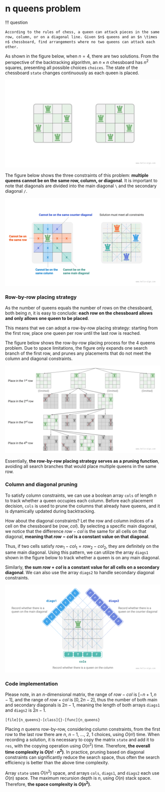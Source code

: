 # n queens problem

!!! question

    According to the rules of chess, a queen can attack pieces in the same row, column, or on a diagonal line. Given $n$ queens and an $n \times n$ chessboard, find arrangements where no two queens can attack each other.

As shown in the figure below, when $n = 4$, there are two solutions. From the perspective of the backtracking algorithm, an $n \times n$ chessboard has $n^2$ squares, presenting all possible choices `choices`. The state of the chessboard `state` changes continuously as each queen is placed.

![Solution to the 4 queens problem](n_queens_problem.assets/solution_4_queens.png)

The figure below shows the three constraints of this problem: **multiple queens cannot be on the same row, column, or diagonal**. It is important to note that diagonals are divided into the main diagonal `\` and the secondary diagonal `/`.

![Constraints of the n queens problem](n_queens_problem.assets/n_queens_constraints.png)

### Row-by-row placing strategy

As the number of queens equals the number of rows on the chessboard, both being $n$, it is easy to conclude: **each row on the chessboard allows and only allows one queen to be placed**.

This means that we can adopt a row-by-row placing strategy: starting from the first row, place one queen per row until the last row is reached.

The figure below shows the row-by-row placing process for the 4 queens problem. Due to space limitations, the figure only expands one search branch of the first row, and prunes any placements that do not meet the column and diagonal constraints.

![Row-by-row placing strategy](n_queens_problem.assets/n_queens_placing.png)

Essentially, **the row-by-row placing strategy serves as a pruning function**, avoiding all search branches that would place multiple queens in the same row.

### Column and diagonal pruning

To satisfy column constraints, we can use a boolean array `cols` of length $n$ to track whether a queen occupies each column. Before each placement decision, `cols` is used to prune the columns that already have queens, and it is dynamically updated during backtracking.

How about the diagonal constraints? Let the row and column indices of a cell on the chessboard be $(row, col)$. By selecting a specific main diagonal, we notice that the difference $row - col$ is the same for all cells on that diagonal, **meaning that $row - col$ is a constant value on that diagonal**.

Thus, if two cells satisfy $row_1 - col_1 = row_2 - col_2$, they are definitely on the same main diagonal. Using this pattern, we can utilize the array `diags1` shown in the figure below to track whether a queen is on any main diagonal.

Similarly, **the sum $row + col$ is a constant value for all cells on a secondary diagonal**. We can also use the array `diags2` to handle secondary diagonal constraints.

![Handling column and diagonal constraints](n_queens_problem.assets/n_queens_cols_diagonals.png)

### Code implementation

Please note, in an $n$-dimensional matrix, the range of $row - col$ is $[-n + 1, n - 1]$, and the range of $row + col$ is $[0, 2n - 2]$, thus the number of both main and secondary diagonals is $2n - 1$, meaning the length of both arrays `diags1` and `diags2` is $2n - 1$.

```src
[file]{n_queens}-[class]{}-[func]{n_queens}
```

Placing $n$ queens row-by-row, considering column constraints, from the first row to the last row there are $n$, $n-1$, $\dots$, $2$, $1$ choices, using $O(n!)$ time. When recording a solution, it is necessary to copy the matrix `state` and add it to `res`, with the copying operation using $O(n^2)$ time. Therefore, **the overall time complexity is $O(n! \cdot n^2)$**. In practice, pruning based on diagonal constraints can significantly reduce the search space, thus often the search efficiency is better than the above time complexity.

Array `state` uses $O(n^2)$ space, and arrays `cols`, `diags1`, and `diags2` each use $O(n)$ space. The maximum recursion depth is $n$, using $O(n)$ stack space. Therefore, **the space complexity is $O(n^2)$**.
